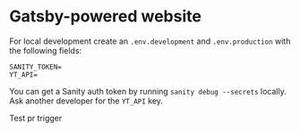 # Gatsby-powered website

For local development create an `.env.development` and `.env.production` with the following fields:

```
SANITY_TOKEN=
YT_API=
```

You can get a Sanity auth token by running `sanity debug --secrets` locally.
Ask another developer for the `YT_API` key.

Test pr trigger
